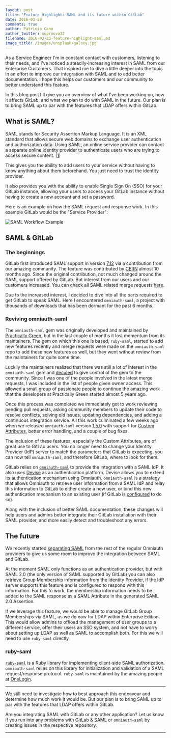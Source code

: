 ```yaml
---
layout: post
title: "Feature Highlight: SAML and its future within GitLab"
date: 2016-03-29
comments: true
author: Patricio Cano
author_twitter: suprnova32
filename: 2016-03-23-feature-highlight-saml.md
image_title: /images/unsplash/galaxy.jpg
---
```


As a Service Engineer I'm in constant contact with customers, listening to their
needs, and I've noticed a steadily-increasing interest in SAML from our
Enterprise Customers. That inspired me to dive a little deeper into the topic in
an effort to improve our integration with SAML and to add better documentation.
I hope this helps our customers and our community to better understand this
feature.

In this blog post I'll give you an overview of what I've been working on, how it
affects GitLab, and what we plan to do with SAML in the future. Our plan is to
bring SAML up to par with the features that LDAP offers within GitLab.

<!-- more -->

## What is SAML?

SAML stands for Security Assertion Markup Language. It is an XML standard that
allows secure web domains to exchange user authentication and authorization data.
Using SAML, an online service provider can contact a separate online identity
provider to authenticate users who are trying to access secure content.
[[1]](https://developers.google.com/google-apps/sso/saml_reference_implementation)

This gives you the ability to add users to your service without having to know
anything about them beforehand. You just need to trust the identity provider.

It also provides you with the ability to enable Single Sign On (SSO) for your
GitLab instance, allowing your users to access your GitLab instance without
having to create a new account and set a password.

Here is an example on how the SAML request and response work. In this example
GitLab would be the "Service Provider":

![SAML Workflow Example](/images/saml_workflow_vertical.gif)

## SAML & GitLab

### The beginnings

GitLab first introduced SAML support in version [7.12](https://gitlab.com/gitlab-org/gitlab-ce/merge_requests/722/diffs)
via a contribution from our amazing community. The feature was contributed by
[CERN](http://home.cern/) almost 10 months ago. Since the original contribution,
not much changed around the SAML support offered by GitLab. But interest from
our users and our customers increased. You can check all SAML related merge
requests
[here](https://gitlab.com/gitlab-org/gitlab-ce/merge_requests?utf8=%E2%9C%93&issue_search=saml&state=merged&scope=all&assignee_id=&author_id=&milestone_id=&label_id=).

Due to the increased interest, I decided to dive into all the parts required to
get GitLab to speak SAML. Here I encountered `omniauth-saml`, a project with thousands
of downloads that has been dormant for the past 6 months.

### Reviving omniauth-saml

The `omniauth-saml` gem was originally developed and maintained by
[Practically Green](http://www.wespire.com/), but in the last couple of months
it lost momentum from its maintainers.
The gem on which this one is based, `ruby-saml`, started to add new features
recently and merge requests were made on the `omniauth-saml` repo to add these
new features as well, but they went without review from the maintainers
for quite some time.

Luckily the maintainers realized that there was still a lot of interest in the
`omniauth-saml` gem and [decided](https://github.com/omniauth/omniauth-saml/issues/67)
to give control of the gem to the community. Since I was one of the people
involved in the latest merge requests, I was included in the list of people
given owner access. This allowed a small group of passionate people to continue
the amazing work that the developers at Practically Green started almost 5
years ago.

Once this process was completed we immediately got to work reviewing pending pull
requests, asking community members to update their code to resolve conflicts,
solving old issues, updating dependencies, and adding a continuous integration
service. All this work culminated a few weeks ago when we released `omniauth-saml`
version [1.5.0](https://github.com/omniauth/omniauth-saml/blob/master/CHANGELOG.md#150-2016-02-25)
with support for [Custom Attributes](http://doc.gitlab.com/ce/integration/saml.html#attribute_statements),
better error handling, and a couple of bug fixes.

The inclusion of these features, especially the Custom Attributes, are of great
use to GitLab users. You no longer need to change your Identity Provider (IdP)
server to match the parameters that GitLab is expecting, you can now tell
`omniauth-saml`, and therefore GitLab, where to look for them.

GitLab relies on [`omniauth-saml`](https://github.com/omniauth/omniauth-saml) to
provide the integration with a SAML IdP. It also uses
[Devise](https://github.com/plataformatec/devise) as an authentication platform.
Devise allows you to extend its authentication mechanism using Omniauth.
`omniauth-saml` is a strategy that allows Omniauth to retrieve user information
from a SAML IdP and relay this information to GitLab to either create a new user,
or bind this new authentication mechanism to an existing user (if GitLab is
[configured](http://doc.gitlab.com/ce/integration/saml.html) to do so).

Along with the inclusion of better SAML documentation, these changes will help
users and admins better integrate their GitLab installation with their SAML provider,
and more easily detect and troubleshoot any errors.

## The future

We recently started [separating SAML](https://gitlab.com/gitlab-org/gitlab-ce/merge_requests/2882/)
from the rest of the regular Omniauth providers to give us some room to improve
the integration between SAML and GitLab.

At the moment SAML only functions as an authentication provider, but with SAML 2.0
(the only version of SAML supported by GitLab) you can also retrieve Group Membership
information from the Identity Provider, if the IdP server supports this feature
and is configured to respond with this information. For this to work, the
membership information needs to be added to the SAML response as a SAML
Attribute in the generated SAML 2.0 Assertion.

If we leverage this feature, we would be able to manage GitLab Group Memberships
via SAML, as we do now for LDAP within Enterprise Edition. This would allow
admins to offload the management of user groups to a different service, offer
their users an SSO system, and not have to worry about setting up LDAP as well
as SAML to accomplish both. For this we will need to use `ruby-saml` directly.

### ruby-saml

[`ruby-saml`](https://github.com/onelogin/ruby-saml) is a Ruby library for
implementing client-side SAML authorization. `omniauth-saml` relies on this library
for initialization and validation of a SAML request/response protocol. `ruby-saml`
is maintained by the amazing people at [OneLogin](https://www.onelogin.com/).

---

We still need to investigate how to best approach this endeavour and determine
how much work it would be. But our plan is to bring SAML up to par with the
features that LDAP offers within GitLab.

Are you integrating SAML with GitLab or any other application? Let us know if you
run into any problems with [GitLab & SAML](https://gitlab.com/gitlab-org/gitlab-ce/issues)
or [`omniauth-saml`](https://github.com/omniauth/omniauth-saml/issues) by creating
issues in the respective repository.

---


